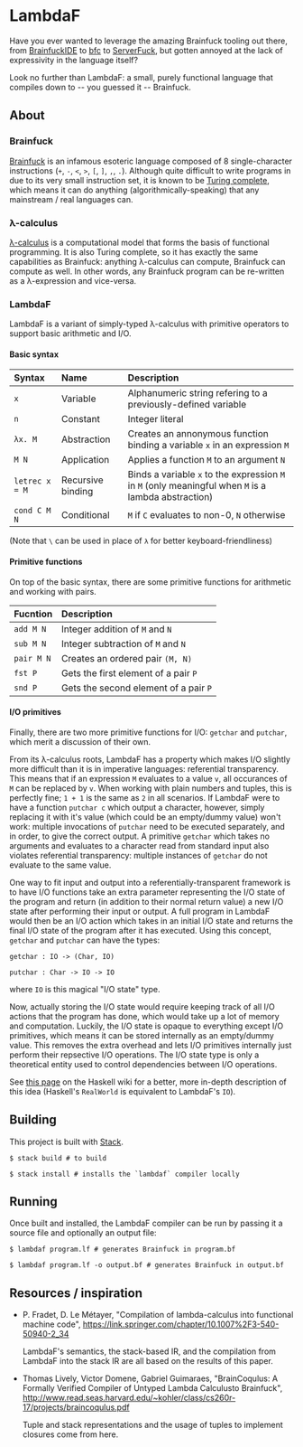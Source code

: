 # LambdaF

Have you ever wanted to leverage the amazing Brainfuck tooling out there, from
[BrainfuckIDE](https://github.com/wmww/BrainfuckIDE) to
[bfc](https://github.com/Wilfred/bfc) to
[ServerFuck](https://github.com/K4rakara/ServerFuck), but gotten annoyed at the
lack of expressivity in the language itself?

Look no further than LambdaF: a small, purely functional language that compiles
down to -- you guessed it -- Brainfuck.


## About

### Brainfuck

[Brainfuck](https://esolangs.org/wiki/Brainfuck) is an infamous esoteric
language composed of 8 single-character instructions (`+`, `-`, `<`, `>`, `[`,
`]`, `,`, `.`). Although quite difficult to write programs in due to its very
small instruction set, it is known to be [Turing
complete](https://en.wikipedia.org/wiki/Turing_completeness), which means it can
do anything (algorithmically-speaking) that any mainstream / real languages can.


### λ-calculus

[λ-calculus](https://en.wikipedia.org/wiki/Lambda_calculus) is a computational
model that forms the basis of functional programming. It is also Turing
complete, so it has exactly the same capabilities as Brainfuck: anything
λ-calculus can compute, Brainfuck can compute as well. In other words, any
Brainfuck program can be re-written as a λ-expression and vice-versa.


### LambdaF

LambdaF is a variant of simply-typed λ-calculus with primitive operators to
support basic arithmetic and I/O.

#### Basic syntax

| Syntax         | Name              | Description                                                                                          |
| :------------- | :---------------- | :--------------------------------------------------------------------------------------------------- |
| `x`            | Variable          | Alphanumeric string refering to a previously-defined variable                                        |
| `n`            | Constant          | Integer literal                                                                                      |
| `λx. M`        | Abstraction       | Creates an annonymous function binding a variable `x` in an expression `M`                           |
| `M N`          | Application       | Applies a function `M` to an argument `N`                                                            |
| `letrec x = M` | Recursive binding | Binds a variable `x` to the expression `M` in `M` (only meaningful when `M` is a lambda abstraction) |
| `cond C M N`   | Conditional       | `M` if `C` evaluates to non-0, `N` otherwise                                                         |

(Note that `\` can be used in place of `λ` for better keyboard-friendliness)

#### Primitive functions

On top of the basic syntax, there are some primitive functions for arithmetic
and working with pairs.

| Fucntion   | Description                           |
| :--------- | :------------------------------------ |
| `add M N`  | Integer addition of `M` and `N`       |
| `sub M N`  | Integer subtraction of `M` and `N`    |
| `pair M N` | Creates an ordered pair `(M, N)`      |
| `fst P`    | Gets the first element of a pair `P`  |
| `snd P`    | Gets the second element of a pair `P` |

#### I/O primitives

Finally, there are two more primitive functions for I/O: `getchar` and
`putchar`, which merit a discussion of their own.

From its λ-calculus roots, LambdaF has a property which makes I/O slightly more
difficult than it is in imperative languages: referential transparency. This
means that if an expression `M` evaluates to a value `v`, all occurances of `M`
can be replaced by `v`. When working with plain numbers and tuples, this is
perfectly fine; `1 + 1` is the same as `2` in all scenarios. If LambdaF were to
have a function `putchar c` which output a character, however, simply replacing
it with it's value (which could be an empty/dummy value) won't work: multiple
invocations of `putchar` need to be executed separately, and in order, to give
the correct output. A primitive `getchar` which takes no arguments and evaluates
to a character read from standard input also violates referential transparency:
multiple instances of `getchar` do not evaluate to the same value.

One way to fit input and output into a referentially-transparent framework is to
have I/O functions take an extra parameter representing the I/O state of the
program and return (in addition to their normal return value) a new I/O state
after performing their input or output. A full program in LambdaF would then be
an I/O action which takes in an initial I/O state and returns the final I/O
state of the program after it has executed. Using this concept, `getchar` and
`putchar` can have the types:

```
getchar : IO -> (Char, IO)

putchar : Char -> IO -> IO
```

where `IO` is this magical "I/O state" type.

Now, actually storing the I/O state would require keeping track of all I/O
actions that the program has done, which would take up a lot of memory and
computation. Luckily, the I/O state is opaque to everything except I/O
primitives, which means it can be stored internally as an empty/dummy value.
This removes the extra overhead and lets I/O primitives internally just perform
their repsective I/O operations. The I/O state type is only a theoretical entity
used to control dependencies between I/O operations.

See [this page](https://wiki.haskell.org/IO_inside) on the Haskell wiki for a
better, more in-depth description of this idea (Haskell's `RealWorld` is
equivalent to LambdaF's `IO`).


## Building

This project is built with
[Stack](https://docs.haskellstack.org/en/stable/README/).

```
$ stack build # to build

$ stack install # installs the `lambdaf` compiler locally
```


## Running

Once built and installed, the LambdaF compiler can be run by passing it a source
file and optionally an output file:

```
$ lambdaf program.lf # generates Brainfuck in program.bf

$ lambdaf program.lf -o output.bf # generates Brainfuck in output.bf
```


## Resources / inspiration

- P. Fradet, D. Le Métayer, "Compilation of lambda-calculus into functional
  machine code", https://link.springer.com/chapter/10.1007%2F3-540-50940-2_34

  LambdaF's semantics, the stack-based IR, and the compilation from LambdaF into
  the stack IR are all based on the results of this paper.

- Thomas Lively, Victor Domene, Gabriel Guimaraes, "BrainCoqulus: A Formally
  Verified Compiler of Untyped Lambda Calculusto Brainfuck",
  http://www.read.seas.harvard.edu/~kohler/class/cs260r-17/projects/braincoqulus.pdf

  Tuple and stack representations and the usage of tuples to implement closures
  come from here.
